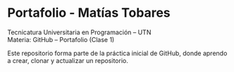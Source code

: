 # Portafolio - Matías Tobares

Tecnicatura Universitaria en Programación – UTN  
Materia: GitHub – Portafolio (Clase 1)

Este repositorio forma parte de la práctica inicial de GitHub, donde aprendo a crear, clonar y actualizar un repositorio.
